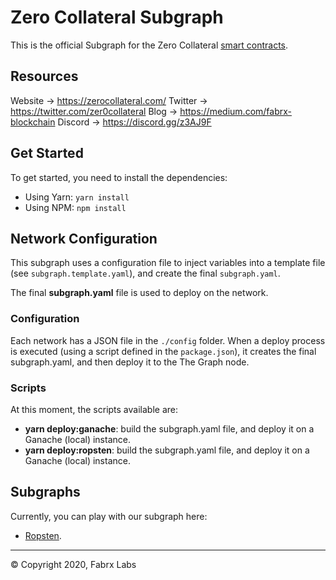 # Zero Collateral Subgraph

This is the official Subgraph for the Zero Collateral [smart contracts](https://github.com/Zero-Collateral/zero-collateral-v1).

## Resources

Website → https://zerocollateral.com/
Twitter → https://twitter.com/zer0collateral 
Blog → https://medium.com/fabrx-blockchain
Discord → https://discord.gg/z3AJ9F

## Get Started

To get started, you need to install the dependencies:

- Using Yarn: ```yarn install```
- Using NPM: ```npm install```

## Network Configuration

This subgraph uses a configuration file to inject variables into a template file (see ```subgraph.template.yaml```), and create the final ```subgraph.yaml```.

The final **subgraph.yaml** file is used to deploy on the network.

### Configuration

Each network has a JSON file in the `./config` folder. When a deploy process is executed (using a script defined in the `package.json`), it creates the final subgraph.yaml, and then deploy it to the The Graph node.

### Scripts

At this moment, the scripts available are:

- **yarn deploy:ganache**: build the subgraph.yaml file, and deploy it on a Ganache (local) instance.
- **yarn deploy:ropsten**: build the subgraph.yaml file, and deploy it on a Ganache (local) instance.

## Subgraphs

Currently, you can play with our subgraph here:

- [Ropsten](https://thegraph.com/explorer/subgraph/zero-collateral/zero-collateral).

---
© Copyright 2020, Fabrx Labs
